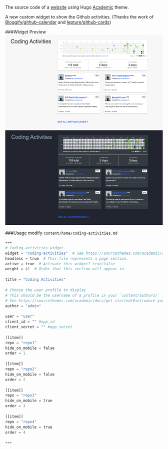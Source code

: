 The source code of a [website](https://www.liangzhili.com) using Hugo [Academic](https://github.com/gcushen/hugo-academic) theme.

A new custom widget to show the Github activities. (Thanks the work of [Bloggify/github-calendar](https://github.com/Bloggify/github-calendar) and [lepture/github-cards](https://github.com/lepture/github-cards))

###Widget Preview
![desktop-day](readme_files/desktop_day.png)
![desktop-night](readme_files/desktop_night.png)
<!-- ![phone](readme_files/phone_github.jpg) -->

###Usage
modify `content/home/coding-activities.md`

```python
+++
# Coding-activities widget.
widget = "coding-activities"  # See https://sourcethemes.com/academic/docs/page-builder/
headless = true  # This file represents a page section.
active = true  # Activate this widget? true/false
weight = 41  # Order that this section will appear in.

title = "Coding Activities"

# Choose the user profile to display
# This should be the username of a profile in your `content/authors/` folder.
# See https://sourcethemes.com/academic/docs/get-started/#introduce-yourself
author = "admin"

user = "user"
client_id = "" #app_id
client_secret = "" #app_secret

[[item]]
repo = "repo1"
hide_on_mobile = false
order = 1

[[item]]
repo = "repo2"
hide_on_mobile = false
order = 2

[[item]]
repo = "repo3"
hide_on_mobile = true
order = 3

[[item]]
repo = "repo4"
hide_on_mobile = true
order = 4

+++

```